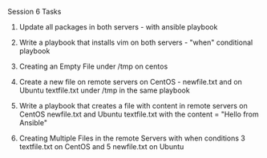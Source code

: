 Session 6 Tasks
1) Update all packages in both servers - with ansible playbook

2) Write a playbook that installs vim on both servers - "when" conditional playbook

3) Creating an Empty File under /tmp on centos

4) Create a new file on remote servers on CentOS - newfile.txt and on Ubuntu textfile.txt under /tmp
in the same playbook

5) Write a playbook that creates a file with content in remote servers on CentOS newfile.txt and Ubuntu textfile.txt with the content = "Hello from Ansible"

6) Creating Multiple Files in the remote Servers with when conditions 3 textfile.txt on CentOS and 5 newfile.txt on Ubuntu